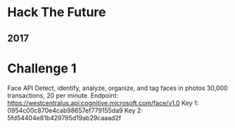 # Hack The Future 
## 2017

# Challenge 1 
Face API
Detect, identify, analyze, organize, and tag faces in photos
30,000 transactions, 20 per minute.
Endpoint: https://westcentralus.api.cognitive.microsoft.com/face/v1.0
Key 1: 0954c00c870e4cab98657ef779155da9
Key 2: 5fd54404e81b429795d19ab29caaad2f

